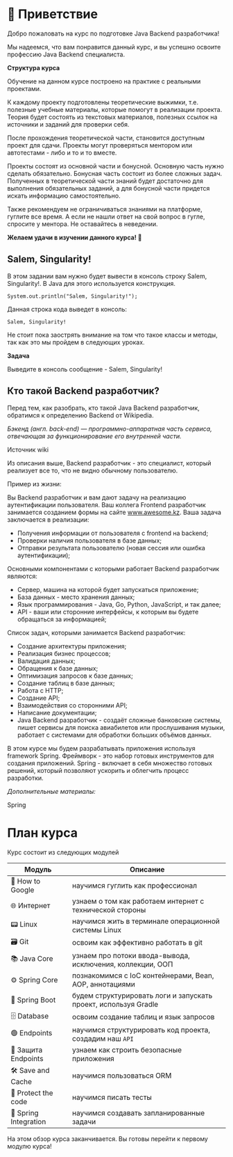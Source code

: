 # 👋 Приветствие

Добро пожаловать на курс по подготовке Java Backend разработчика!

Мы надеемся, что вам понравится данный курс, и вы успешно освоите профессию Java Backend специалиста.

**Структура курса**

Обучение на данном курсе построено на практике с реальными проектами.

К каждому проекту подготовлены теоретические выжимки, т.е. полезные учебные материалы, которые помогут в реализации проекта. Теория будет состоять из текстовых материалов, полезных ссылок на источники и заданий для проверки себя.

После прохождения теоретической части, становится доступным проект для сдачи. Проекты могут проверяться ментором или автотестами - либо и то и то вместе.

Проекты состоят из основной части и бонусной. Основную часть нужно сделать обязательно. Бонусная часть состоит из более сложных задач. Полученных в теоретической части знаний будет достаточно для выполнения обязательных заданий, а для бонусной части придется искать информацию самостоятельно.

Также рекомендуем не ограничиваться знаниями на платформе, гуглите все время. А если не нашли ответ на свой вопрос в гугле, спросите у ментора. Не оставайтесь в неведении.

**Желаем удачи в изучении данного курса! 💫**

## Salem, Singularity!

В этом задании вам нужно будет вывести в консоль строку Salem, Singularity!. В Java для этого используется конструкция.

`System.out.println("Salem, Singularity!");`

Данная строка кода выведет в консоль:

`Salem, Singularity!`

Не стоит пока заострять внимание на том что такое классы и методы, так как это мы пройдем в следующих уроках.

**Задача**

Выведите в консоль сообщение - Salem, Singularity!

## Кто такой Backend разработчик?

Перед тем, как разобрать, кто такой Java Backend разработчик, обратимся к определению Backend от Wikipedia.

_Бэкенд (англ. back-end) — программно-аппаратная часть сервиса, отвечающая за функционирование его внутренней части._

Источник wiki

Из описания выше, Backend разработчик - это специалист, который реализует все то, что не видно обычному пользователю.

Пример из жизни:

Вы Backend разработчик и вам дают задачу на реализацию аутентификации пользователя. Ваш коллега Frontend разработчик занимается созданием формы на сайте www.awesome.kz. Ваша задача заключается в реализации:
* Получения информации от пользователя с frontend на backend;
* Проверки наличия пользователя в базе данных;
* Отправки результата пользователю (новая сессия или ошибка аутентификации); 

Основными компонентами с которыми работает Backend разработчик являются:

* Сервер, машина на которой будет запускаться приложение;
* База данных - место хранения данных;
* Язык программирования - Java, Go, Python, JavaScript, и так далее;
* API - ваши или сторонние интерфейсы, к которым вы будете обращаться за информацией;

Список задач, которыми занимается Backend разработчик:

* Создание архитектуры приложения;
* Реализация бизнес процессов;
* Валидация данных;
* Обращения к базе данных;
* Оптимизация запросов к базе данных;
* Создание таблиц в базе данных;
* Работа с HTTP;
* Создание API;
* Взаимодействия со сторонними API;
* Написание документации;
* Java Backend разработчик - создаёт сложные банковские системы, пишет сервисы для поиска авиабилетов или прослушивания музыки, работает с системами для обработки больших объёмов данных.

В этом курсе мы будем разрабатывать приложения используя framework Spring. Фреймворк - это набор готовых инструментов для создания приложений. Spring - включает в себя множество готовых решений, который позволяют ускорить и облегчить процесс разработки.

_Дополнительные материалы:_

Spring

<h1>План курса</h1>

<p>Курс состоит из следующих модулей</p>

<table>
	<thead>
		<tr>
			<th>Модуль</th>
			<th>Описание</th>
		</tr>
	</thead>
	<tbody>
		<tr>
			<td>🔎&nbsp;How to Google</td>
			<td>научимся гуглить как профессионал</td>
		</tr>
		<tr>
			<td>🌐&nbsp;Интернет</td>
			<td>узнаем о том как работаем интернет с технической стороны</td>
		</tr>
		<tr>
			<td>📟&nbsp;Linux</td>
			<td>научимся жить в терминале операционной системы Linux</td>
		</tr>
		<tr>
			<td>🗃&nbsp;Git</td>
			<td>освоим как эффективно работать в git</td>
		</tr>
		<tr>
			<td>📚&nbsp;Java Core</td>
			<td>узнаем про потоки ввода-вывода, исключения, коллекции, ООП</td>
		</tr>
		<tr>
			<td>⚙️&nbsp;Spring Core</td>
			<td>познакомимся с IoC контейнерами, Bean, AOP, аннотациями</td>
		</tr>
		<tr>
			<td>🧰&nbsp;Spring Boot</td>
			<td>будем структурировать логи и запускать проект, используя Gradle</td>
		</tr>
		<tr>
			<td>🗄&nbsp;Database</td>
			<td>освоим создание таблиц и язык запросов</td>
		</tr>
		<tr>
			<td>🟢&nbsp;Endpoints</td>
			<td>научимся структурировать код проекта, создадим наш&nbsp;<code>API</code></td>
		</tr>
		<tr>
			<td>🔑&nbsp;Защита Endpoints</td>
			<td>узнаем как строить безопасные приложения</td>
		</tr>
		<tr>
			<td>🛠&nbsp;Save and Cache</td>
			<td>научимся пользоваться ORM</td>
		</tr>
		<tr>
			<td>🏰&nbsp;Protect the code</td>
			<td>научимся писать тесты</td>
		</tr>
		<tr>
			<td>🤝&nbsp;Spring Integration</td>
			<td>научимся создавать запланированные задачи</td>
		</tr>
	</tbody>
</table>

<p>На этом обзор курса заканчивается. Вы готовы перейти к первому модулю курса!</p>
